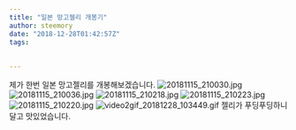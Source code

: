 ```yaml
---
title: "일본 망고젤리 개봉기"
author: steemory
date: "2018-12-28T01:42:57Z"
tags:
  
  
---
```

제가 한번 일본 망고젤리를 개봉해보겠습니다.
![20181115_210030.jpg](https://ipfs.busy.org/ipfs/QmRP2g2PJNfgzCNTGSWpQrBdt8jVbVA6KsYS4fwDSp9in8)
![20181115_210036.jpg](https://ipfs.busy.org/ipfs/QmRaPWN4XuW5mTTneevAkui8A7sWZJQHamE8cC1ar33jQV)
![20181115_210218.jpg](https://ipfs.busy.org/ipfs/QmR2Ce5Siy7k9QwsQ4YxW4BzQsihAJPoVmvGxavsfBP738)
![20181115_210223.jpg](https://ipfs.busy.org/ipfs/QmVsm4fJtmjAZcCYcTympWUxGrabETBkyxiQ5R65Cotvbm)
![20181115_210220.jpg](https://ipfs.busy.org/ipfs/QmSgaC9zqD5EsKghbexSJhgmshWX3ggbugUH1McY2KRaro)
![video2gif_20181228_103449.gif](https://cdn.steemitimages.com/DQmXiCsYQUxTwTFbx3sV34rstUhvezLGLXowmoiMXzANM4e/video2gif_20181228_103449.gif)
젤리가 푸딩푸딩하니 달고 맛있었습니다.